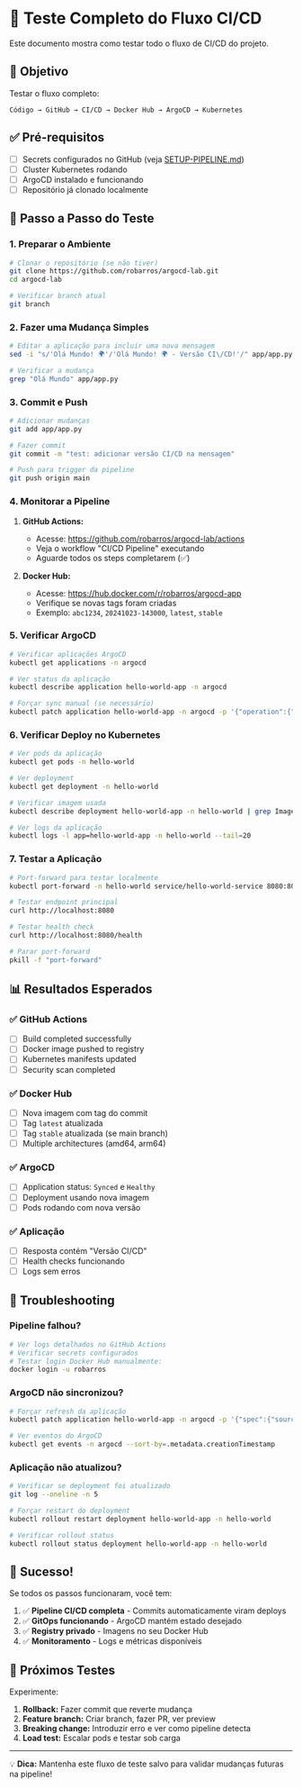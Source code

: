 # 🧪 Teste Completo do Fluxo CI/CD

Este documento mostra como testar todo o fluxo de CI/CD do projeto.

## 🎯 Objetivo

Testar o fluxo completo:
```
Código → GitHub → CI/CD → Docker Hub → ArgoCD → Kubernetes
```

## ✅ Pré-requisitos

- [ ] Secrets configurados no GitHub (veja [SETUP-PIPELINE.md](SETUP-PIPELINE.md))
- [ ] Cluster Kubernetes rodando
- [ ] ArgoCD instalado e funcionando
- [ ] Repositório já clonado localmente

## 🚀 Passo a Passo do Teste

### 1. Preparar o Ambiente

```bash
# Clonar o repositório (se não tiver)
git clone https://github.com/robarros/argocd-lab.git
cd argocd-lab

# Verificar branch atual
git branch
```

### 2. Fazer uma Mudança Simples

```bash
# Editar a aplicação para incluir uma nova mensagem
sed -i "s/'Olá Mundo! 🌍'/'Olá Mundo! 🌍 - Versão CI\/CD!'/" app/app.py

# Verificar a mudança
grep "Olá Mundo" app/app.py
```

### 3. Commit e Push

```bash
# Adicionar mudanças
git add app/app.py

# Fazer commit
git commit -m "test: adicionar versão CI/CD na mensagem"

# Push para trigger da pipeline
git push origin main
```

### 4. Monitorar a Pipeline

1. **GitHub Actions:**
   - Acesse: https://github.com/robarros/argocd-lab/actions
   - Veja o workflow "CI/CD Pipeline" executando
   - Aguarde todos os steps completarem (✅)

2. **Docker Hub:**
   - Acesse: https://hub.docker.com/r/robarros/argocd-app
   - Verifique se novas tags foram criadas
   - Exemplo: `abc1234`, `20241023-143000`, `latest`, `stable`

### 5. Verificar ArgoCD

```bash
# Verificar aplicações ArgoCD
kubectl get applications -n argocd

# Ver status da aplicação
kubectl describe application hello-world-app -n argocd

# Forçar sync manual (se necessário)
kubectl patch application hello-world-app -n argocd -p '{"operation":{"initiatedBy":{"username":"admin"},"sync":{"syncStrategy":{"apply":{"force":true}}}}}' --type merge
```

### 6. Verificar Deploy no Kubernetes

```bash
# Ver pods da aplicação
kubectl get pods -n hello-world

# Ver deployment
kubectl get deployment -n hello-world

# Verificar imagem usada
kubectl describe deployment hello-world-app -n hello-world | grep Image

# Ver logs da aplicação
kubectl logs -l app=hello-world-app -n hello-world --tail=20
```

### 7. Testar a Aplicação

```bash
# Port-forward para testar localmente
kubectl port-forward -n hello-world service/hello-world-service 8080:80 &

# Testar endpoint principal
curl http://localhost:8080

# Testar health check
curl http://localhost:8080/health

# Parar port-forward
pkill -f "port-forward"
```

## 📊 Resultados Esperados

### ✅ GitHub Actions
- [ ] Build completed successfully
- [ ] Docker image pushed to registry
- [ ] Kubernetes manifests updated
- [ ] Security scan completed

### ✅ Docker Hub
- [ ] Nova imagem com tag do commit
- [ ] Tag `latest` atualizada
- [ ] Tag `stable` atualizada (se main branch)
- [ ] Multiple architectures (amd64, arm64)

### ✅ ArgoCD
- [ ] Application status: `Synced` e `Healthy`
- [ ] Deployment usando nova imagem
- [ ] Pods rodando com nova versão

### ✅ Aplicação
- [ ] Resposta contém "Versão CI/CD"
- [ ] Health checks funcionando
- [ ] Logs sem erros

## 🐛 Troubleshooting

### Pipeline falhou?

```bash
# Ver logs detalhados no GitHub Actions
# Verificar secrets configurados
# Testar login Docker Hub manualmente:
docker login -u robarros
```

### ArgoCD não sincronizou?

```bash
# Forçar refresh da aplicação
kubectl patch application hello-world-app -n argocd -p '{"spec":{"source":{"targetRevision":"HEAD"}}}' --type merge

# Ver eventos do ArgoCD
kubectl get events -n argocd --sort-by=.metadata.creationTimestamp
```

### Aplicação não atualizou?

```bash
# Verificar se deployment foi atualizado
git log --oneline -n 5

# Forçar restart do deployment
kubectl rollout restart deployment hello-world-app -n hello-world

# Verificar rollout status
kubectl rollout status deployment hello-world-app -n hello-world
```

## 🎉 Sucesso!

Se todos os passos funcionaram, você tem:

1. ✅ **Pipeline CI/CD completa** - Commits automaticamente viram deploys
2. ✅ **GitOps funcionando** - ArgoCD mantém estado desejado
3. ✅ **Registry privado** - Imagens no seu Docker Hub
4. ✅ **Monitoramento** - Logs e métricas disponíveis

## 🔄 Próximos Testes

Experimente:

1. **Rollback:** Fazer commit que reverte mudança
2. **Feature branch:** Criar branch, fazer PR, ver preview
3. **Breaking change:** Introduzir erro e ver como pipeline detecta
4. **Load test:** Escalar pods e testar sob carga

---

💡 **Dica:** Mantenha este fluxo de teste salvo para validar mudanças futuras na pipeline!